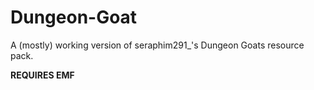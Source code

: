 # Dungeon-Goat
A (mostly) working version of  seraphim291_'s Dungeon Goats resource pack.

**REQUIRES EMF**
